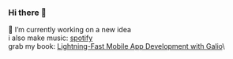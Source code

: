 ### Hi there 👋

🔭 I’m currently working on a new idea\
i also make music: [spotify](https://open.spotify.com/artist/6P0qrYSDgTGxj4FgIsaNlj?si=tt7IlbwOTFmOy-unLJxFhQ)\
grab my book: [Lightning-Fast Mobile App Development with Galio](https://www.amazon.com/gp/product/B098T8JKYG)\

<!--
**palingheorghe/palingheorghe** is a ✨ _special_ ✨ repository because its `README.md` (this file) appears on your GitHub profile.

Here are some ideas to get you started:

- 🔭 I’m currently working on ...
- 🌱 I’m currently learning ...
- 👯 I’m looking to collaborate on ...
- 🤔 I’m looking for help with ...
- 💬 Ask me about ...
- 📫 How to reach me: ...
- 😄 Pronouns: ...
- ⚡ Fun fact: ...
-->
